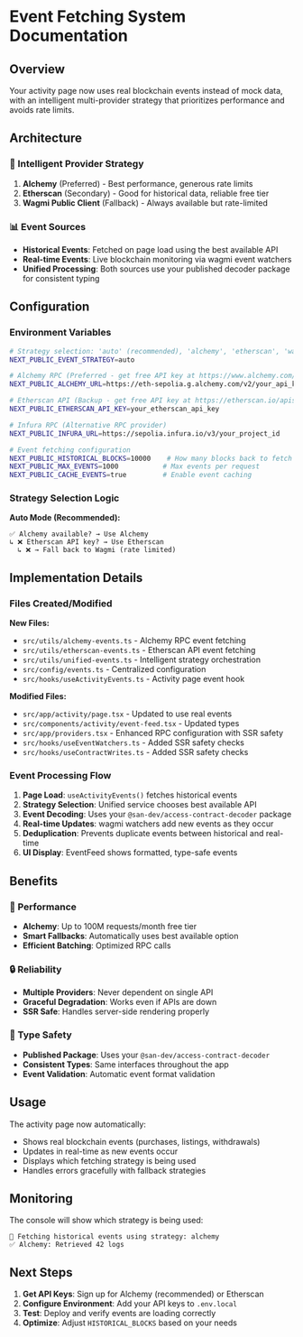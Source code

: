 # Event Fetching System Documentation

## Overview

Your activity page now uses real blockchain events instead of mock data, with an intelligent multi-provider strategy that prioritizes performance and avoids rate limits.

## Architecture

### 🔄 Intelligent Provider Strategy
1. **Alchemy** (Preferred) - Best performance, generous rate limits
2. **Etherscan** (Secondary) - Good for historical data, reliable free tier
3. **Wagmi Public Client** (Fallback) - Always available but rate-limited

### 📊 Event Sources
- **Historical Events**: Fetched on page load using the best available API
- **Real-time Events**: Live blockchain monitoring via wagmi event watchers
- **Unified Processing**: Both sources use your published decoder package for consistent typing

## Configuration

### Environment Variables

```bash
# Strategy selection: 'auto' (recommended), 'alchemy', 'etherscan', 'wagmi'
NEXT_PUBLIC_EVENT_STRATEGY=auto

# Alchemy RPC (Preferred - get free API key at https://www.alchemy.com/)
NEXT_PUBLIC_ALCHEMY_URL=https://eth-sepolia.g.alchemy.com/v2/your_api_key

# Etherscan API (Backup - get free API key at https://etherscan.io/apis)
NEXT_PUBLIC_ETHERSCAN_API_KEY=your_etherscan_api_key

# Infura RPC (Alternative RPC provider)
NEXT_PUBLIC_INFURA_URL=https://sepolia.infura.io/v3/your_project_id

# Event fetching configuration
NEXT_PUBLIC_HISTORICAL_BLOCKS=10000    # How many blocks back to fetch
NEXT_PUBLIC_MAX_EVENTS=1000           # Max events per request
NEXT_PUBLIC_CACHE_EVENTS=true         # Enable event caching
```

### Strategy Selection Logic

**Auto Mode (Recommended):**
```
✅ Alchemy available? → Use Alchemy
↳ ❌ Etherscan API key? → Use Etherscan  
  ↳ ❌ → Fall back to Wagmi (rate limited)
```

## Implementation Details

### Files Created/Modified

**New Files:**
- `src/utils/alchemy-events.ts` - Alchemy RPC event fetching
- `src/utils/etherscan-events.ts` - Etherscan API event fetching  
- `src/utils/unified-events.ts` - Intelligent strategy orchestration
- `src/config/events.ts` - Centralized configuration
- `src/hooks/useActivityEvents.ts` - Activity page event hook

**Modified Files:**
- `src/app/activity/page.tsx` - Updated to use real events
- `src/components/activity/event-feed.tsx` - Updated types
- `src/app/providers.tsx` - Enhanced RPC configuration with SSR safety
- `src/hooks/useEventWatchers.ts` - Added SSR safety checks
- `src/hooks/useContractWrites.ts` - Added SSR safety checks

### Event Processing Flow

1. **Page Load**: `useActivityEvents()` fetches historical events
2. **Strategy Selection**: Unified service chooses best available API
3. **Event Decoding**: Uses your `@san-dev/access-contract-decoder` package
4. **Real-time Updates**: wagmi watchers add new events as they occur
5. **Deduplication**: Prevents duplicate events between historical and real-time
6. **UI Display**: EventFeed shows formatted, type-safe events

## Benefits

### 🚀 Performance
- **Alchemy**: Up to 100M requests/month free tier
- **Smart Fallbacks**: Automatically uses best available option
- **Efficient Batching**: Optimized RPC calls

### 🔒 Reliability  
- **Multiple Providers**: Never dependent on single API
- **Graceful Degradation**: Works even if APIs are down
- **SSR Safe**: Handles server-side rendering properly

### 🎯 Type Safety
- **Published Package**: Uses your `@san-dev/access-contract-decoder`
- **Consistent Types**: Same interfaces throughout the app
- **Event Validation**: Automatic event format validation

## Usage

The activity page now automatically:
- Shows real blockchain events (purchases, listings, withdrawals)
- Updates in real-time as new events occur
- Displays which fetching strategy is being used
- Handles errors gracefully with fallback strategies

## Monitoring

The console will show which strategy is being used:
```
📡 Fetching historical events using strategy: alchemy
✅ Alchemy: Retrieved 42 logs
```

## Next Steps

1. **Get API Keys**: Sign up for Alchemy (recommended) or Etherscan
2. **Configure Environment**: Add your API keys to `.env.local`
3. **Test**: Deploy and verify events are loading correctly
4. **Optimize**: Adjust `HISTORICAL_BLOCKS` based on your needs
